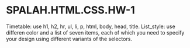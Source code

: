# SPALAH.HTML.CSS.HW-1
Timetable: use h1, h2, hr, ul, li, p, html, body, head, title.
List_style: use differen color and a list of seven items, each of which you need to specify your design using different variants of the selectors.

